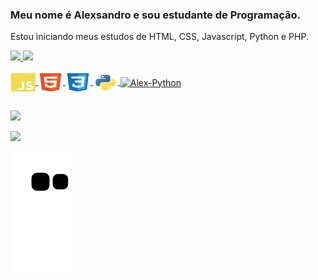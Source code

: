 ### Meu nome é Alexsandro e sou estudante de Programação.

Estou iniciando meus estudos de HTML, CSS, Javascript, Python e PHP.

<div align="inline_block">
  <a href="https://github.com/Alexsandro-Marciel">
  <img height="120em" src="https://github-readme-stats.vercel.app/api?username=Alexsandro-Marciel&show_icons=true&theme=dracula&include_all_commits=true&count_private=true"/>
  <img height="120em" src="https://github-readme-stats.vercel.app/api/top-langs/?username=Alexsandro-marciel&layout=compact&langs_count=7&theme=dracula"/>
</div>
  
  <div style="display: inline_block"><br>
  <img align="center" alt="Alex-Js" height="30" width="40" src="https://raw.githubusercontent.com/devicons/devicon/master/icons/javascript/javascript-plain.svg">
  <img align="center" alt="Alex-HTML" height="30" width="40" src="https://raw.githubusercontent.com/devicons/devicon/master/icons/html5/html5-original.svg">
  <img align="center" alt="Alex-CSS" height="30" width="40" src="https://raw.githubusercontent.com/devicons/devicon/master/icons/css3/css3-original.svg">
  <img align="center" alt="Alex-Python" height="30" width="40" src="https://raw.githubusercontent.com/devicons/devicon/master/icons/python/python-original.svg">
  <img align="center" alt="Alex-Python" height="50" width="60" src="https://cdn.jsdelivr.net/gh/devicons/devicon/icons/php/php-original.svg">
  
</div>
  
  ##
  <div style="display: inline_block"> 
  
  <a href="https://www.instagram.com/alexsandromarciel/?hl=pt-br" target="_blank"><img src="https://img.shields.io/badge/-Instagram-%23E4405F?style=for-the-badge&logo=instagram&logoColor=white" target="_blank"></a>
  
  <a href="https://www.linkedin.com/in/alexsandro-marciel-042630a6/" target="_blank"><img src="https://img.shields.io/badge/-LinkedIn-%230077B5?style=for-the-badge&logo=linkedin&logoColor=white" target="_blank"></a> 
 
   ![Snake animation](https://github.com/rafaballerini/rafaballerini/blob/output/github-contribution-grid-snake.svg)
 
</div>
